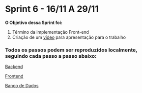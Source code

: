 # Sprint 6 - 16/11 A 29/11

**O Objetivo dessa Sprint foi:**

1. Término da implementação Front-end 
2. Criação de um [vídeo]() para apresentação para o trabalho 


### **Todos os passos podem ser reproduzidos localmente, seguindo cada passo a passo abaixo:**

[Backend](https://github.com/RodrigoMarcelin/safe_share/tree/master/backend)

[Frontend](https://github.com/RodrigoMarcelin/safe_share/tree/master/frontend)

[Banco de Dados](https://github.com/RodrigoMarcelin/safe_share/tree/master/bd)